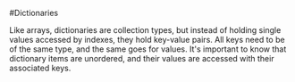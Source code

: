 
#Dictionaries

Like arrays, dictionaries are collection types, but instead of holding single values accessed by indexes, they hold key-value pairs. All keys need to be of the same type, and the same goes for values. It's important to know that dictionary items are unordered, and their values are accessed with their associated keys.
